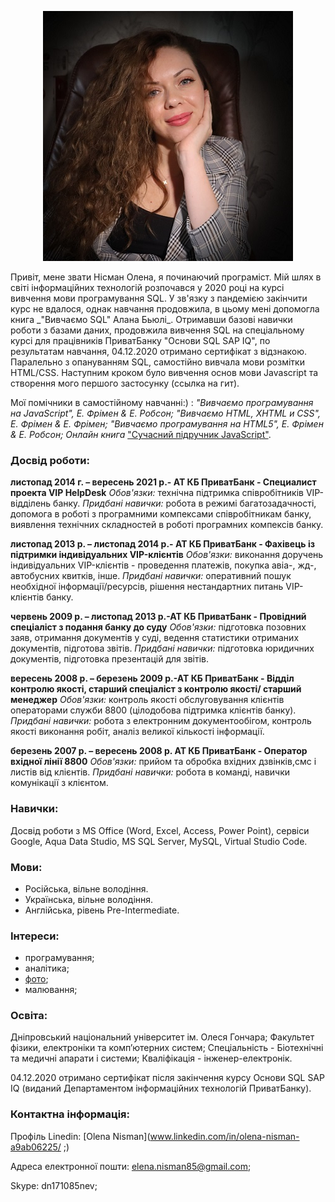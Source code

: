  <p align="center">
<img src="my_photo.png" alt="my_photo">
 </p>
   Привіт, мене звати Нiсман Олена, я починаючий програміст. Мій шлях в світі інформаційних технологій розпочався
у 2020 році на курсі вивчення мови програмування SQL. У зв'язку з пандемією закінчити курс не вдалося,
однак навчання продовжила, в цьому мені допомогла книга _"Вивчаємо SQL" Алана Бьюлі_. Отримавши базові навички роботи 
з базами даних, продовжила вивчення SQL на спеціальному курсі для працівників ПриватБанку "Основи SQL SAP IQ", по
результатам навчання, 04.12.2020 отримано сертифікат з відзнакою. Паралельно з опануванням SQL, самостійно вивчала 
мови розмітки HTML/CSS. Наступним кроком було вивчення основ мови Javascript та створення мого першого застосунку
(ссылка на гит).

Мої помічники в самостійному навчанні:) :
_"Вивчаємо програмування на JavaScript", Е. Фрімен & Е. Робсон;
"Вивчаємо HTML, XHTML и CSS", Е. Фрімен & Е. Фрімен;
"Вивчаємо програмування на HTML5", Е. Фрімен & Е. Робсон;
Онлайн книга_ ["Сучасний підручник JavaScript"](https://learn.javascript.ru/).

### Досвід роботи:

**листопад 2014 г. – вересень 2021 р.- АТ КБ ПриватБанк - Специалист проекта VIP HelpDesk**
*Обов'язки:* технічна підтримка співробітників VIP-відділень банку.
*Придбані навички:* робота в режимі багатозадачності, допомога в роботі з програмними компексами співробітникам банку,
виявлення технічних складностей в роботі програмних компексів банку.

**листопад 2013 р. – листопад 2014 р.- АТ КБ ПриватБанк -  Фахівець із підтримки індивідуальних VIP-клієнтів**
*Обов'язки:* виконання доручень індивідуальних VIP-клієнтів - проведення платежів, покупка авіа-, жд-, 
автобусних  квитків, інше.
*Придбані навички:* оперативний пошук необхідної інформації/ресурсів, рішення нестандартних питань VIP-клієнтів банку.

**червень 2009 р. – листопад 2013 р.-АТ КБ ПриватБанк - Провідний спеціаліст з подання банку до суду**
*Обов'язки:* підготовка позовних заяв, отримання документів у суді, ведення статистики отриманих документів, підготова звітів.
*Придбані навички:* підготовка юридичних документів, підготовка презентацій для звітів.

**вересень 2008 р. – березень 2009 р.-АТ КБ ПриватБанк - Відділ контролю якості, старший спеціаліст з контролю якості/
старший менеджер**
*Обов'язки:* контроль якості обслуговування клієнтів операторами служби 8800 (цілодобова підтримка клієнтів банку).
*Придбані навички:* робота з електронним документообігом, контроль якості виконання робіт, аналіз великої кількості 
інформації.

**березень 2007 р. – вересень 2008 р. АТ КБ ПриватБанк - Оператор вхідної лінії 8800**
*Обов'язки:* прийом та обробка вхідних дзвінків,смс і листів від клієнтів.
*Придбані навички:* робота в команді, навички комунікації з клієнтом.

### Навички:

Досвід роботи з MS Office (Word, Exсel, Access, Power Point), сервіси Google, Aqua Data Studio, MS SQL Server, MySQL, Virtual Studio Code.

### Мови:

- Російська, вільне володіння.
- Українська, вільне володіння.
- Англійська, рівень Pre-Intermediate.

### Інтереси:

- програмування;
- аналітика;
- [фото](https://stock.adobe.com/ru/contributor/210680551/El%20Amber);
- малювання;

### Освіта:

Дніпровський національний університет ім. Олеся Гончара;
Факультет фізики, електроніки та комп’ютерних систем;
Спеціальність - Біотехнічні та медичні апарати і системи;
Кваліфікація - інженер-електронік.

04.12.2020 отримано сертифікат після закінчення курсу Основи SQL SAP IQ (виданий Департаментом інформаційних технологій ПриватБанку).

### Контактна інформація:

Профіль Linedin:
[Olena Nisman](www.linkedin.com/in/olena-nisman-a9ab06225/ ;)

Адреса електронної пошти:
elena.nisman85@gmail.com;

Skype: dn171085nev;

